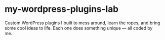 # my-wordpress-plugins-lab
Custom WordPress plugins I built to mess around, learn the ropes, and bring some cool ideas to life. Each one does something unique — all coded by me.
